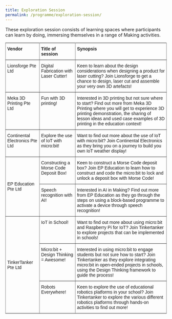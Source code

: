 ```yaml
---
title: Exploration Session
permalink: /programme/exploration-session/
---
```


These exploration session consists of learning spaces where participants can learn by doing, immersing themselves in a range of Making activities.

<style type="text/css">
.tg  {border-collapse:collapse;border-spacing:0;}
.tg td{font-family:Arial, sans-serif;font-size:14px;padding:10px 5px;border-style:solid;border-width:1px;overflow:hidden;word-break:normal;border-color:black;}
.tg th{font-family:Arial, sans-serif;font-size:14px;font-weight:normal;padding:10px 5px;border-style:solid;border-width:1px;overflow:hidden;word-break:normal;border-color:black;}
.tg .tg-lboi{border-color:inherit;text-align:left;vertical-align:middle}
.tg .tg-fymr{font-weight:bold;border-color:inherit;text-align:left;vertical-align:top}
.tg .tg-0pky{border-color:inherit;text-align:left;vertical-align:top}
</style>
<table class="tg">
  <tr>
    <th class="tg-fymr">Vendor</th>
    <th class="tg-fymr">Title of session<br></th>
    <th class="tg-fymr">Synopsis</th>
  </tr>
  <tr>
    <td class="tg-0pky">Lionsforge Pte Ltd</td>
    <td class="tg-0pky">Digital Fabrication with Laser Cutter!</td>
    <td class="tg-0pky">Keen to learn about the design considerations when designing a product for laser cutting? Join Lionsforge to get a chance to design, laser cut and assemble your very own 3D artefacts!<br></td>
  </tr>
  <tr>
    <td class="tg-0pky">Meka 3D Printing Pte Ltd</td>
    <td class="tg-0pky">Fun with 3D printing!</td>
    <td class="tg-0pky">Interested in 3D printing but not sure where to start? Find out more from Meka 3D Printing where you will get to experience 3D printing demonstration, the sharing of lesson ideas and used case examples of 3D printing in the education context!</td>
  </tr>
  <tr>
    <td class="tg-0pky">Continental Electronics Pte Ltd</td>
    <td class="tg-0pky">Explore the use of IoT with micro:bit!</td>
    <td class="tg-0pky">Want to find out more about the use of IoT with micro:bit? Join Continental Electronics as they bring you on a journey to build you own IoT weather display!</td>
  </tr>
  <tr>
    <td class="tg-lboi" rowspan="2">EP Education Pte Ltd</td>
    <td class="tg-0pky">Constructing a Morse Code Deposit Box!</td>
    <td class="tg-0pky">Keen to construct a Morse Code deposit box? Join EP Education to learn how to construct and code the micro:bit to lock and unlock a deposit box with Morse Code!</td>
  </tr>
  <tr>
    <td class="tg-0pky">Speech recognition with AI!</td>
    <td class="tg-0pky">Interested in AI in Making? Find out more from EP Education as they go through the steps on using a block-based programme to activate a device through speech recognition!</td>
  </tr>
  <tr>
    <td class="tg-lboi" rowspan="3">TinkerTanker Pte Ltd</td>
    <td class="tg-0pky">IoT in School!</td>
    <td class="tg-0pky">Want to find out more about using micro:bit and Raspberry Pi for IoT? Join Tinkertanker to explore projects that can be implemented in schools!</td>
  </tr>
  <tr>
    <td class="tg-0pky">Micro:bit + Design Thinking = Awesome!<br></td>
    <td class="tg-0pky">Interested in using micro:bit to engage students but not sure how to start? Join Tinkertanker as they explore integrating micro:bit in open-ended projects in schools, using the Design Thinking framework to guide the process!</td>
  </tr>
  <tr>
    <td class="tg-0pky">Robots Everywhere!</td>
    <td class="tg-0pky">Keen to explore the use of educational robotics platforms in your school? Join Tinkertanker to explore the various different robotics platforms through hands-on activities to find out more!</td>
  </tr>
</table>
